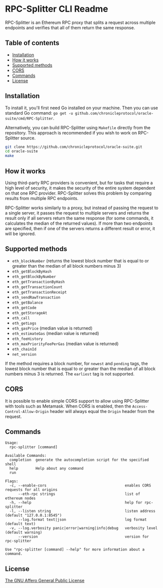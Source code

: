 # RPC-Splitter CLI Readme

RPC-Splitter is an Ethereum RPC proxy that splits a request across multiple endpoints and verifies that all of them
return the same response.

## Table of contents

* [Installation](#installation)
* [How it works](#how-it-works)
* [Supported methods](#supported-methods)
* [CORS](#cors)
* [Commands](#commands)
* [License](#license)

## Installation

To install it, you'll first need Go installed on your machine. Then you can use standard Go
command: `go get -u github.com/chronicleprotocol/oracle-suite/cmd/RPC-Splitter`.

Alternatively, you can build RPC-Splitter using `Makefile` directly from the repository. This approach is recommended if
you wish to work on RPC-Splitter source.

```bash
git clone https://github.com/chronicleprotocol/oracle-suite.git
cd oracle-suite
make
```

## How it works

Using third-party RPC providers is convenient, but for tasks that require a high level of security, it makes the
security of the entire system dependent on that one RPC provider. RPC-Splitter solves this problem by comparing results
from multiple RPC endpoints.

RPC-Splitter works similarly to a proxy, but instead of passing the request to a single server, it passes the request to
multiple servers and returns the result only if all servers return the same response (for some commands, it calculates
the median of the returned values). If more than two endpoints are specified, then if one of the servers returns a
different result or error, it will be ignored.

## Supported methods

- `eth_blockNumber` (returns the lowest block number that is equal to or greater than the median of all block numbers
  minus 3)
- `eth_getBlockByHash`
- `eth_getBlockByNumber`
- `eth_getTransactionByHash`
- `eth_getTransactionCount`
- `eth_getTransactionReceipt`
- `eth_sendRawTransaction`
- `eth_getBalance`
- `eth_getCode`
- `eth_getStorageAt`
- `eth_call`
- `eth_getLogs`
- `eth_gasPrice` (median value is returned)
- `eth_estimateGas` (median value is returned)
- `eth_feeHistory`
- `eth_maxPriorityFeePerGas` (median value is returned)
- `eth_chainId`
- `net_version`

If the method requires a block number, for `newest` and `pending` tags, the lowest block number that is equal to or
greater than the median of all block numbers minus 3 is returned. The `earliest` tag is not supported.

## CORS

It is possible to enable simple CORS support to allow using RPC-Splitter with tools such as Metamask. When CORS is
enabled, then the `Access-Control-Allow-Origin` header will always equal the `Origin` header from the request.

## Commands

```
Usage:
  rpc-splitter [command]

Available Commands:
  completion  generate the autocompletion script for the specified shell
  help        Help about any command
  run         

Flags:
  -c, --enable-cors                                    enables CORS requests for all origins
      --eth-rpc strings                                list of ethereum nodes
  -h, --help                                           help for rpc-splitter
  -l, --listen string                                  listen address (default "127.0.0.1:8545")
      --log.format text|json                           log format (default text)
  -v, --log.verbosity panic|error|warning|info|debug   verbosity level (default warning)
      --version                                        version for rpc-splitter

Use "rpc-splitter [command] --help" for more information about a command.

```

## License

[The GNU Affero General Public License](https://www.notion.so/LICENSE)

